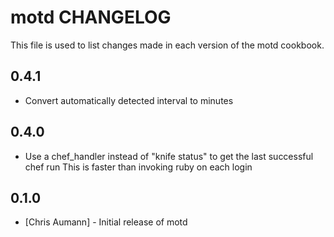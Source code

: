 motd CHANGELOG
=====================

This file is used to list changes made in each version of the motd cookbook.

0.4.1
-----

- Convert automatically detected interval to minutes

0.4.0
-----

- Use a chef_handler instead of "knife status" to get the last successful chef run
  This is faster than invoking ruby on each login

0.1.0
-----
- [Chris Aumann] - Initial release of motd

